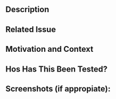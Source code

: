 <!--- Provide a general summary of your changes in the title above -->

## Description
<!--- Describe your changes in detail -->

## Related Issue

<!--- This project only accepts pull requests related to open issues -->
<!--- If suggesting a new feature or change, please discuss it in an issue first -->
<!--- If fixing a bug. there should be an issue describing it with steps to reproduce -->
<!--- Please link to the issue here: -->

## Motivation and Context

<!--- Why is this change required? What problem does it solve? -->
<!--- If it fixes an open issue, please link to the issue here. -->

## Hos Has This Been Tested?
<!--- Please describe in detail how you tested your changes -->
<!--- Include details of your testing enviroment, and the tests you ran to -->
<!--- see how your changes affect other areas of the code, etc. -->

## Screenshots (if appropiate):
